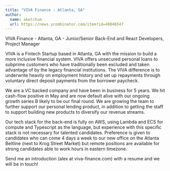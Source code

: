 ```yaml
---
title: "VIVA Finance : Atlanta, GA"
author:
  name: aketchum
  url: https://news.ycombinator.com/item?id=40846547
---
```

VIVA Finance - Atlanta, GA - Junior&#x2F;Senior Back-End and React Developers, Project Manager

VIVA is a Fintech Startup based in Atlanta, GA with the mission to build a more inclusive financial system. VIVA offers unsecured personal loans to subprime customers who have traditionally been excluded and taken advantage of by the legacy financial institutions. The VIVA difference is to underwrite heavily on employment history and set up repayments through voluntary direct deposit payments from the borrower paycheck.

We are a VC backed company and have been in business for 5 years. We hit cash-flow positive in May and are now default alive with our ongoing growth series B likely to be our final round. We are growing the team to further support our personal lending product, in addition to getting the staff to support building new products to diversify our revenue streams.

Our tech stack for the back-end is fully on AWS, using Lambda and ECS for compute and Typescript as the language, but experience with this specific stack is not necessary for talented candidates. Preference is given to candidates who can come 4 days a week to our new office on the Atlanta Beltline (next to Krog Street Market) but remote positions are available for strong candidates able to work hours in eastern timezone.

Send me an introduction (alex at viva-finance.com) with a resume and we will be in touch!
